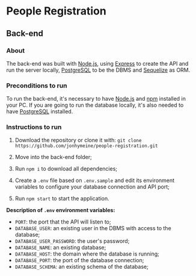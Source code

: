 # People Registration

## Back-end

### About

The back-end was built with [Node.js](https://nodejs.org/en), using [Express](https://expressjs.com/) to create the API and run the server locally, [PostgreSQL](https://www.postgresql.org/) to be the DBMS and [Sequelize](https://sequelize.org/) as ORM.

### Preconditions to run

To run the back-end, it's necessary to have [Node.js](https://nodejs.org/en) and [npm](https://www.npmjs.com/) installed in your PC.
If you are going to run the database locally, it's also needed to have [PostgreSQL](https://www.postgresql.org/) installed.

### Instructions to run

1. Download the repository or clone it with:
   `git clone https://github.com/jonhymeine/people-registration.git`

2. Move into the back-end folder;

3. Run `npm i` to download all dependencies;

4. Create a `.env` file based on `.env.sample` and edit its environment variables to configure your database connection and API port;

5. Run `npm start` to start the application.

**Description of `.env` environment variables:**

-   `PORT`: the port that the API will listen to;
-   `DATABASE_USER`: an existing user in the DBMS with access to the database;
-   `DATABASE_USER_PASSWORD`: the user's password;
-   `DATABASE_NAME`: an existing database;
-   `DATABASE_HOST`: the domain where the database is running;
-   `DATABASE_PORT`: the port of the database connection;
-   `DATABASE_SCHEMA`: an existing schema of the database;
